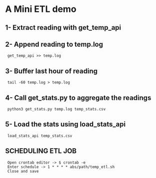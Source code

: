 
# A Mini ETL demo

## 1- Extract reading with get_temp_api
## 2- Append reading to temp.log
     get_temp_api >> temp.log

## 3- Buffer last hour of reading
     tail -60 temp.log > temp.log

## 4- Call get_stats.py to aggregate the readings
     python3 get_stats.py temp.log temp_stats.csv

## 5- Load the stats using load_stats_api
     load_stats_api temp_stats.csv

## SCHEDULING ETL JOB
     Open crontab editor -> $ crontab -e
     Enter schedule -> 1 * * * * abs/path/temp_etl.sh
     Close and save




